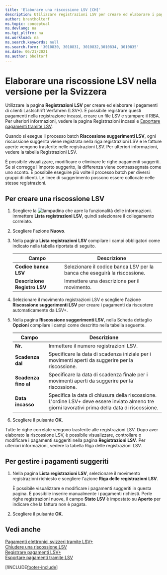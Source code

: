 ```yaml
---
title: 'Elaborare una riscossione LSV [CH]'
description: Utilizzare registrazioni LSV per creare ed elaborare i pagamenti di clienti Lastschrift Verfahren (LSV+).
author: brentholtorf
ms.topic: conceptual
ms.devlang: na
ms.tgt_pltfrm: na
ms.workload: na
ms.search.keywords: null
ms.search.form: '3010830, 3010831, 3010832,3010834, 3010835'
ms.date: 06/21/2021
ms.author: bholtorf
---
```

# <a name="process-an-lsv-collection-in-the-swiss-version"></a>Elaborare una riscossione LSV nella versione per la Svizzera
Utilizzare la pagina **Registrazioni LSV** per creare ed elaborare i pagamenti di clienti Lastschrift Verfahren (LSV+). È possibile registrare questi pagamenti nella registrazione incassi, creare un file LSV e stampare il RIBA. Per ulteriori informazioni, vedere la pagina Registrazioni incassi e [Esportare pagamenti tramite LSV](how-to-export-payments-using-lsv.md).  

Quando si esegue il processo batch **Riscossione suggerimenti LSV**, ogni riscossione suggerita viene registrata nella riga registrazioni LSV e le fatture aperte vengono trasferite nelle registrazioni LSV. Per ulteriori informazioni, vedere la tabella Registrazioni LSV.  

È possibile visualizzare, modificare o eliminare le righe pagamenti suggeriti. Se si corregge l'importo suggerito, la differenza viene contrassegnata come uno sconto. È possibile eseguire più volte il processo batch per diversi gruppi di clienti. Le linee di suggerimento possono essere collocate nelle stesse registrazioni.  

## <a name="to-create-an-lsv-collection"></a>Per creare una riscossione LSV

1.  Scegliere la ![lampadina che apre la funzionalità delle informazioni.](../../media/ui-search/search_small.png "Informazioni sull'operazione che si desidera eseguire") immettere **Lista registrazioni LSV**, quindi selezionare il collegamento correlato.  
2.  Scegliere l'azione **Nuovo**.  
3.  Nella pagina **Lista registrazioni LSV** compilare i campi obbligatori come indicato nella tabella riportata di seguito.  

    |Campo|Descrizione|  
    |---------------------------------|---------------------------------------|  
    |**Codice banca LSV**|Selezionare il codice banca LSV per la banca che eseguirà la riscossione.|  
    |**Descrizione Registro LSV**|Immettere una descrizione per il movimento.|

4.  Selezionare il movimento registrazioni LSV e scegliere l'azione **Riscossione suggerimenti LSV** per creare i pagamenti da riscuotere automaticamente da LSV+.  
5.  Nella pagina **Riscossione suggerimenti LSV**, nella Scheda dettaglio **Opzioni** compilare i campi come descritto nella tabella seguente.  

    |Campo|Descrizione|  
    |---------------------------------|---------------------------------------|  
    |**Nr.**|Immettere il numero registrazioni LSV.|  
    |**Scadenza dal**|Specificare la data di scadenza iniziale per i movimenti aperti da suggerire per la riscossione.|  
    |**Scadenza fino al**|Specificare la data di scadenza finale per i movimenti aperti da suggerire per la riscossione.|  
    |**Data incasso**|Specifica la data di chiusura della riscossione. L'ordine LSV+ deve essere inviato almeno tre giorni lavorativi prima della data di riscossione.|  

6.  Scegliere il pulsante **OK**.  

Tutte le righe correlate vengono trasferite alle registrazioni LSV. Dopo aver elaborato la riscossione LSV, è possibile visualizzare, controllare o modificare i pagamenti suggeriti nella pagina **Registrazioni LSV**. Per ulteriori informazioni, vedere la tabella Riga delle registrazioni LSV.  

## <a name="to-manage-suggested-payments"></a>Per gestire i pagamenti suggeriti

1.  Nella pagina **Lista registrazioni LSV**, selezionare il movimento registrazioni richiesto e scegliere l'azione **Riga delle registrazioni LSV**.  

    È possibile visualizzare e modificare i pagamenti suggeriti in questa pagina. È possibile inserire manualmente i pagamenti richiesti. Perle righe registrazioni nuove, il campo **Stato LSV** è impostato su **Aperto** per indicare che la fattura non è pagata.  

3.  Scegliere il pulsante **OK**.  

## <a name="see-also"></a>Vedi anche
 [Pagamenti elettronici svizzeri tramite LSV+](swiss-electronic-payments-using-lsv-.md)   
 [Chiudere una riscossione LSV](how-to-close-an-lsv-collection.md)   
 [Registrare pagamenti LSV+](how-to-post-lsv-payments.md)   
 [Esportare pagamenti tramite LSV](how-to-export-payments-using-lsv.md)


[!INCLUDE[footer-include](../../includes/footer-banner.md)]
